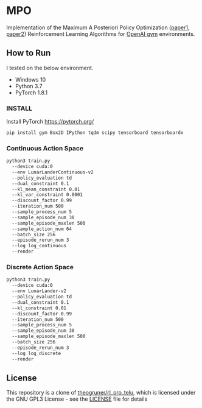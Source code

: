 # MPO

Implementation of the Maximum A Posteriori Policy Optimization
([paper1](https://arxiv.org/abs/1806.06920),
[paper2](https://arxiv.org/abs/1812.02256.pdf))
Reinforcement Learning Algorithms for [OpenAI gym](https://github.com/openai/gym) environments.

## How to Run

I tested on the below environment.
* Windows 10
* Python 3.7
* PyTorch 1.8.1

### INSTALL

Install PyTorch https://pytorch.org/

```bash
pip install gym Box2D IPython tqdm scipy tensorboard tensorboardx
```

### Continuous Action Space

```bash
python3 train.py
  --device cuda:0
  --env LunarLanderContinuous-v2
  --policy_evaluation td
  --dual_constraint 0.1
  --kl_mean_constraint 0.01
  --kl_var_constraint 0.0001
  --discount_factor 0.99
  --iteration_num 500
  --sample_process_num 5
  --sample_episode_num 30
  --sample_episode_maxlen 500
  --sample_action_num 64
  --batch_size 256
  --episode_rerun_num 3
  --log log_continuous
  --render
```

### Discrete Action Space

```bash
python3 train.py
  --device cuda:0
  --env LunarLander-v2
  --policy_evaluation td
  --dual_constraint 0.1
  --kl_constraint 0.01
  --discount_factor 0.99
  --iteration_num 500
  --sample_process_num 5
  --sample_episode_num 30
  --sample_episode_maxlen 500
  --batch_size 256
  --episode_rerun_num 3
  --log log_discrete
  --render
```

## License

This repository is a clone of [theogruner/rl_pro_telu](https://github.com/theogruner/rl_pro_telu),
which is licensed under the GNU GPL3 License - see the [LICENSE](LICENSE) file for details
